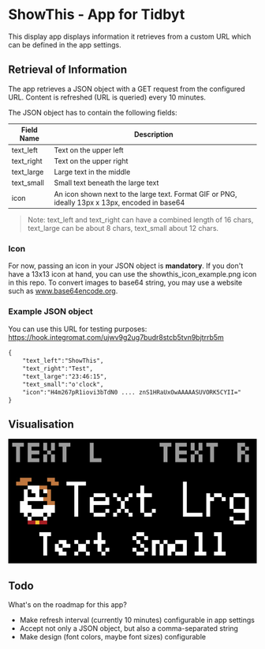 # ShowThis - App for Tidbyt
This display app displays information it retrieves from a custom URL which can be defined in the app settings.

## Retrieval of Information
The app retrieves a JSON object with a GET request from the configured URL. Content is refreshed (URL is queried) every 10 minutes.

The JSON object has to contain the following fields:

|Field Name     |Description                    
|---------------|---------------------------------
|text_left      |Text on the upper left         
|text_right     |Text on the upper right         
|text_large     |Large text in the middle
|text_small     |Small text beneath the large text
|icon           |An icon shown next to the large text. Format GIF or PNG, ideally 13px x 13px, encoded in base64

> Note: text_left and text_right can have a combined length of 16 chars, text_large can be about 8 chars, text_small about 12 chars.
### Icon
For now, passing an icon in your JSON object is **mandatory**. If you don't have a 13x13 icon at hand, you can use the showthis_icon_example.png icon in this repo. To convert images to base64 string, you may use a website such as www.base64encode.org.   

### Example JSON object

You can use this URL for testing purposes: https://hook.integromat.com/ujwv9g2ug7budr8stcb5tvn9bjtrrb5m 

```starlark
{
    "text_left":"ShowThis",
    "text_right":"Test",
    "text_large":"23:46:15",
    "text_small":"o'clock",
    "icon":"H4m267pR1iovi3bTdN0 .... znS1HRaUxOwAAAAASUVORK5CYII="
}
```

## Visualisation

![Example of ShowThis app](showthis-example.gif)

## Todo

What's on the roadmap for this app?
- Make refresh interval (currently 10 minutes) configurable in app settings
- Accept not only a JSON object, but also a comma-separated string
- Make design (font colors, maybe font sizes) configurable
